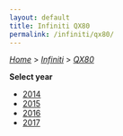 ```yaml
---
layout: default
title: Infiniti QX80
permalink: /infiniti/qx80/
---
```

[*Home*](/) > [*Infiniti*](/infiniti/) > [*QX80*](/infiniti/qx80/)

**Select year**

- [2014](/infiniti/qx80/2014/)
- [2015](/infiniti/qx80/2015/)
- [2016](/infiniti/qx80/2016/)
- [2017](/infiniti/qx80/2017/)